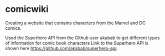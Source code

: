 # comicwiki
Creating a website that contains characters from the Marvel and DC comics.

Used the Superhero API from the Github user akabab to get different types of information for comic book characters
Link to the Superhero API is shown here https://github.com/akabab/superhero-api.
